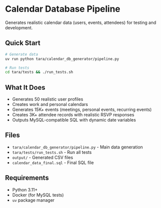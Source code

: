 # Calendar Database Pipeline

Generates realistic calendar data (users, events, attendees) for testing and development.

## Quick Start

```bash
# Generate data
uv run python tara/calendar_db_generator/pipeline.py

# Run tests
cd tara/tests && ./run_tests.sh
```

## What It Does

- Generates 50 realistic user profiles
- Creates work and personal calendars
- Generates 15K+ events (meetings, personal events, recurring events)
- Creates 3K+ attendee records with realistic RSVP responses
- Outputs MySQL-compatible SQL with dynamic date variables

## Files

- `tara/calendar_db_generator/pipeline.py` - Main data generation
- `tara/tests/run_tests.sh` - Run all tests
- `output/` - Generated CSV files
- `calendar_data_final.sql` - Final SQL file

## Requirements

- Python 3.11+
- Docker (for MySQL tests)
- `uv` package manager
